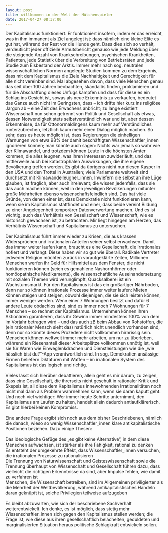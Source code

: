 ```yaml
---
layout: post
title: willkommen in der Welt der Hütchenspieler
date: 2017-04-27 08:37:00
---
```


Der Kapitalismus funktioniert. Er funktioniert insofern, indem er das erreicht, was in ihm immanent als Ziel angelegt ist: dass nämlich eine kleine Elite es gut hat, während der Rest vor die Hunde geht. Dass dies sich so verhält, verdeutlicht jeder offizielle Armutsbericht genauso wie jede Meldung über die steigende Anzahl von Krankschreibungen, psychischen Krankheiten, Patienten, jede Statistik über die Verbreitung von Betriebsräten und jede Studie zum Eisbestand der Arktis. Immer mehr nach sog. neutralen wissenschaftlichen Normen angelegte Studien kommen zu dem Ergebnis, dass mit dem Kapitalismus die Ziele Nachhaltigkeit und Gerechtigkeit für alle nicht vereinbar sind. Mal abgesehen davon, dass viele Menschen genau das seit über 100 Jahren beobachten, skandalös finden, proklamieren und für die Abschaffung dieses Unfugs kämpfen und dass für diese es ein Schlag ins Gesicht ist, sowas als neue Erkenntnis zu verkaufen, bedeutet das Ganze auch nicht im Geringsten, dass – ich drifte hier kurz ins religiöse Jargon ab – eine Zeit des Erwachens anbricht; zu lange existiert Wissenschaft nun schon getrennt von Politik und Gesellschaft als etwas, dessen Notwendigkeit stets selbstverständlich war und ist, aber dessen Erkenntnisse, da für Ottonormaldingens kaum mehr auf Verständliches runterzubrechen, letztlich kaum mehr einen Dialog möglich machen. So sehr, dass es heute möglich ist, dass Regierungen die einhelligen Warnungen von etwa 98% der damit beschäftigten Wissenschaftler\_innen ignorieren können; man könnte auch sagen: Nichts war jemals so wahr wie der Klimawandel, und trotzdem können Leute in die höchsten Ämter kommen, die alles leugnen, was ihren Interessen zuwiderläuft, und das mittlerweile auch bei katastrophalen Auswirkungen, die  ihre eigene Bevölkerung treffen werden. Es gibt da übrigens nicht nur diesen Kasper in den USA und den Trottel in Australien; viele Parlamente weltweit sind durchsetzt mit Klimawandelleugner\_innen. Inwiefern die selbst an ihre Lüge glauben, ist fraglich, aber auch irrelevant; die wissen jedenfalls, dass sie das auch machen können, weil in den jeweiligen Bevölkerungen mitunter große Mehrheiten ebenso wissenschaftsfeindlich sind. Das hat viele Gründe, von denen einer ist, dass Demokratie nicht funktionieren kann, wenn sie im Kapitalismus stattfindet und einer, dass beide vereint Bildung zu einer Angelegenheit temporärer Datenverwertung machen. Und es ist wichtig, auch das Verhältnis von Gesellschaft und Wissenschaft, wie es historisch gewachsen ist, zu betrachten. Mir liegt hingegen am Herzen, das Verhältnis Wissenschaft und Kapitalismus zu untersuchen.<br><br>
Der Kapitalismus führt immer wieder zu Krisen, die aus krassen Widersprüchen und irrationalen Anteilen seiner selbst erwachsen. Damit das immer weiter laufen kann, braucht es eine Gesellschaft, die Irrationales hofiert und verlangt. Diese haben wir so gut wie überall. Radikale Vertreter jedweder Religion möchten zurück in voraufgeklärte Zeiten, Millionen Menschen werfen ihr Geld für Hilfsmittel aus dem Fenster, die nicht funktionieren können (seien es gemahlene Nashornhörner oder homöopathische Medikamente), die wissenschaftliche Auseinandersetzung mit sozialen Themen wird verunglimpft, Quacksalberei ist ein Wachstumsmarkt. Für den Kapitalismus ist das ein großartiger Nährboden, denn nur so können irrationale Prozesse immer weiter laufen: Mieten können steigen und steigen, obwohl diejenigen, die sie sich leisten können, immer weniger werden. Wenn einer 7 Wohnungen besitzt und dafür 6 andere Leute obdachlos sind, sind es immer noch 7 Wohnungen für 7 Menschen – so rechnet der Kapitalismus. Unternehmen können ihren Aktionären garantieren, dass ihr Gewinn immer mindestens 100% von dem im Vorjahr betragen wird – und das auch zB beim Abbau von Rohstoffen, die (ein rationaler Mensch sieht das) natürlich nicht unendlich vorhanden sind, denn nur so könnte dieses Prozedere nicht vollkommen hirnrissig sein. Menschen können weltweit immer mehr arbeiten, um nur zu überleben, während ein Riesenanteil dieser Arbeitsplätze vollkommen unnötig ist, weil sie für Waren wie Einweglenkdrachen und Dienstleistungen wie die „wie hässlich bist du?“-App verantwortlich sind. In sog. Demokratien ansässige Firmen beliefern Diktaturen mit Waffen – im irrationalen System des Kapitalismus ist das logisch und richtig. <br><br>
Vieles lässt sich hierüber debattieren, allein geht es mir darum, zu zeigen, dass eine Gesellschaft, die ihrerseits nicht geschult in rationaler Kritik und Skepsis ist, all diese dem Kapitalismus innewohnenden Irrationalitäten noch nicht mal dann als Problem wahrnehmen kann, wenn sie daran kaputt geht. Und noch viel wichtiger: Wer immer heute Schritte unternimmt, den Kapitalismus am Laufen zu halten, handelt allein dadurch antiaufklärerisch. Es gibt hierbei keinen Kompromiss.<br><br>
Eine andere Frage ergibt sich noch aus dem bisher Geschriebenen, nämlich die danach, wieso so wenig Wissenschaftler\_innen klare antikapitalistische Positionen beziehen. Dazu einige Thesen:<br><br>
Das ideologische Gefüge des „es gibt keine Alternative“, in dem diese Menschen aufwachsen, ist stärker als ihre Fähigkeit, rational zu denken<br>
Es entsteht der umgekehrte Effekt, dass Wissenschaftler\_innen versuchen, die irrationalen Prozesse zu rationalisieren <br>
Die Trennung von Naturwissenschaft und Geisteswissenschaft sowie die Trennung überhaupt von Wissenschaft und Gesellschaft führen dazu, dass vielleicht die richtigen Erkenntnisse da sind, aber Impulse fehlen, wie damit zu verfahren ist<br>
Menschen, die Wissenschaft betreiben, sind im Allgemeinen priviligierter als die Mehrheit der Weltbevölkerung, während antikapitalistisches Handeln daran geknüpft ist, solche Privilegien teilweise aufzugeben<br><br>
Es bleibt abzuwarten, wie sich der beschriebene Sachverhalt weiterentwickelt. Ich denke, es ist möglich, dass stetig mehr Wissenschaftler\_innen sich gegen den Kapitalismus stellen werden; die Frage ist, wie diese aus ihren gesellschaftlich belächelten, geduldeten und marginalisierten Situation heraus politische Schlagkraft entwickeln sollen.
